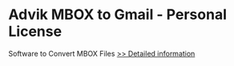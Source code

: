 # Advik MBOX to Gmail - Personal License
Software to Convert MBOX Files
[>> Detailed information](https://secure.shareit.com/shareit/product.html?productid=300806628&affiliateid=200057808)
